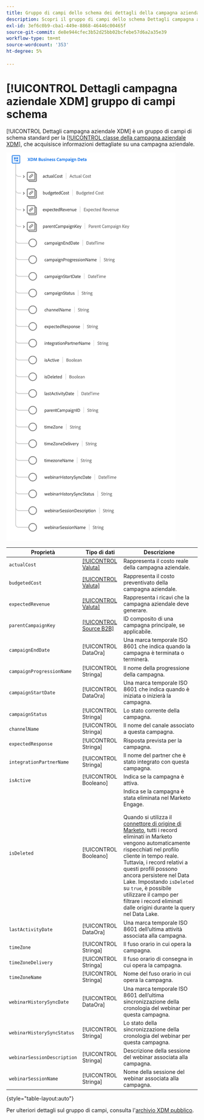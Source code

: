 ```yaml
---
title: Gruppo di campi dello schema dei dettagli della campagna aziendale XDM
description: Scopri il gruppo di campi dello schema Dettagli campagna aziendale XDM.
exl-id: 3ef6c0b9-cba1-449e-8868-46446c00465f
source-git-commit: de8e944cfec3b52d25bb02bcfebe57d6a2a35e39
workflow-type: tm+mt
source-wordcount: '353'
ht-degree: 5%

---
```


# [!UICONTROL Dettagli campagna aziendale XDM] gruppo di campi schema

[!UICONTROL Dettagli campagna aziendale XDM] è un gruppo di campi di schema standard per la [[!UICONTROL classe della campagna aziendale XDM]](../../classes/b2b/business-campaign.md), che acquisisce informazioni dettagliate su una campagna aziendale.

![Struttura del gruppo di campi Dettagli campagna aziendale XDM come viene visualizzato nell&#39;interfaccia utente](../../images/field-groups/b2b/business-campaign-details.png)

| Proprietà | Tipo di dati | Descrizione |
| --- | --- | --- |
| `actualCost` | [[!UICONTROL Valuta]](../../data-types/currency.md) | Rappresenta il costo reale della campagna aziendale. |
| `budgetedCost` | [[!UICONTROL Valuta]](../../data-types/currency.md) | Rappresenta il costo preventivato della campagna aziendale. |
| `expectedRevenue` | [[!UICONTROL Valuta]](../../data-types/currency.md) | Rappresenta i ricavi che la campagna aziendale deve generare. |
| `parentCampaignKey` | [[!UICONTROL Source B2B]](../../data-types/b2b-source.md) | ID composito di una campagna principale, se applicabile. |
| `campaignEndDate` | [!UICONTROL DataOra] | Una marca temporale ISO 8601 che indica quando la campagna è terminata o terminerà. |
| `campaignProgressionName` | [!UICONTROL Stringa] | Il nome della progressione della campagna. |
| `campaignStartDate` | [!UICONTROL DataOra] | Una marca temporale ISO 8601 che indica quando è iniziata o inizierà la campagna. |
| `campaignStatus` | [!UICONTROL Stringa] | Lo stato corrente della campagna. |
| `channelName` | [!UICONTROL Stringa] | Il nome del canale associato a questa campagna. |
| `expectedResponse` | [!UICONTROL Stringa] | Risposta prevista per la campagna. |
| `integrationPartnerName` | [!UICONTROL Stringa] | Il nome del partner che è stato integrato con questa campagna. |
| `isActive` | [!UICONTROL Booleano] | Indica se la campagna è attiva. |
| `isDeleted` | [!UICONTROL Booleano] | Indica se la campagna è stata eliminata nel Marketo Engage.<br><br>Quando si utilizza il [connettore di origine di Marketo](../../../sources/connectors/adobe-applications/marketo/marketo.md), tutti i record eliminati in Marketo vengono automaticamente rispecchiati nel profilo cliente in tempo reale. Tuttavia, i record relativi a questi profili possono ancora persistere nel Data Lake. Impostando `isDeleted` su `true`, è possibile utilizzare il campo per filtrare i record eliminati dalle origini durante la query nel Data Lake. |
| `lastActivityDate` | [!UICONTROL DataOra] | Una marca temporale ISO 8601 dell’ultima attività associata alla campagna. |
| `timeZone` | [!UICONTROL Stringa] | Il fuso orario in cui opera la campagna. |
| `timeZoneDelivery` | [!UICONTROL Stringa] | Il fuso orario di consegna in cui opera la campagna. |
| `timeZoneName` | [!UICONTROL Stringa] | Nome del fuso orario in cui opera la campagna. |
| `webinarHistorySyncDate` | [!UICONTROL DataOra] | Una marca temporale ISO 8601 dell’ultima sincronizzazione della cronologia del webinar per questa campagna. |
| `webinarHistorySyncStatus` | [!UICONTROL Stringa] | Lo stato della sincronizzazione della cronologia del webinar per questa campagna. |
| `webinarSessionDescription` | [!UICONTROL Stringa] | Descrizione della sessione del webinar associata alla campagna. |
| `webinarSessionName` | [!UICONTROL Stringa] | Nome della sessione del webinar associata alla campagna. |

{style="table-layout:auto"}

Per ulteriori dettagli sul gruppo di campi, consulta l&#39;[archivio XDM pubblico](https://github.com/adobe/xdm/blob/master/components/fieldgroups/campaign/campaign-details.schema.json).
